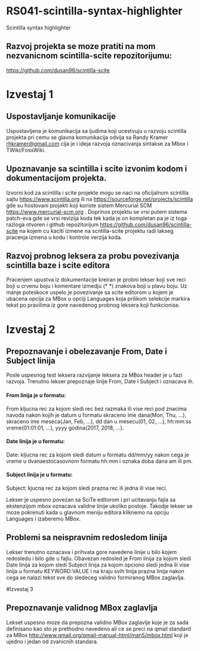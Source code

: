 # RS041-scintilla-syntax-highlighter
Scintilla syntax highlighter

## Razvoj projekta se moze pratiti na mom nezvanicnom scintilla-scite repozitorijumu:

https://github.com/dusan96/scintilla-scite

# Izvestaj 1

## Uspostavljanje komunikacije

Uspostavljena je komunikacija sa ljudima koji ucestvuju u razvoju scintilla projekta pri cemu se glavna komunikacija odvija sa Randy Kramer rhkramer@gmail.com cija je i ideja razvoja oznacivanja sintakse za Mbox i TWiki/FossWiki.

## Upoznavanje sa scintilla i scite izvonim kodom i dokumentacijom projekta.

Izvorni kod za scintilla i scite projekte mogu se naci na oficijalnom scintilla sajtu https://www.scintilla.org ili na https://sourceforge.net/projects/scintilla gde su hostovani projekti koji koriste sistem Mercurial SCM https://www.mercurial-scm.org . Doprinos projektu se vrsi putem sistema patch-eva gde se vrsi revizija koda tek kada je on kompletan pa je iz toga razloga otvoren i github repozitorijum https://github.com/dusan96/scintilla-scite na kojem cu kaciti izmene na scntilla-scite projektu radi lakseg pracenja izmena u kodu i kontrole verzija koda.

## Razvoj probnog leksera za probu povezivanja scintilla baze i scite editora

Pracenjem upustva iz dokumentacije kreiran je probni lekser koji sve reci boji u crvenu boju i komentare izmedju (* *) znakova boji u plavu boju. Uz manje poteskoce uspelo je povezivanje sa scite editorom u kojem je ubacena opcija za MBox u opciji Languages koja prilikom selekcije markira tekst po pravilima iz gore navedenog probnog leksera koji funkcionise.


# Izvestaj 2

## Prepoznavanje i obelezavanje From, Date i Subject linija

Posle uspesnog test leksera razvijanje leksera za MBox header je u fazi razvoja. Trenutno lekser prepoznaje linije From, Date i Subject i oznacava ih.
#### From linija je u  formatu:
From kljucna rec za kojom sledi rec bez razmaka ili vise reci pod znacima navoda nakon kojih je datum u formatu skraceno ime dana(Mon, Thu, ...), skraceno ime meseca(Jan, Feb, ...),  dd dan u mesecu(01, 02, ...), hh:mm:ss vreme(01:01:01, ...), yyyy godina(2017, 2018, ...).
#### Date linija je u formatu:
Date: kljucna rec za kojom sledi datum u formatu dd/mm/yy nakon cega je vreme u dvanaestocasovnom formatu hh:mm i oznaka doba dana am ili pm.
#### Subject linija je u formatu:
Subject: kjucna rec za kojom sledi prazna rec ili jedna ili vise reci.

Lekser je uspesno povezan sa SciTe editorom i pri ucitavanju fajla sa ekstenzijom mbox oznacava validne linije ukoliko postoje. Takodje lekser se moze pokrenuti kada u glavnom meniju editora kliknemo na opciju Languages i izaberemo MBox.

## Problemi sa neispravnim redosledom linija

Lekser trenutno oznacava i prihvata gore navedene linije u bilo kojem redosledu i bilo gde u fajlu. Obavezan redosled je From linija za kojom sledi Date linija za kojom sledi Subject linija za kojom opciono sledi jedna ili vise linija u formatu KEYWORD:VALUE i na kraju svih linija prazna linija nakon cega se nalazi tekst sve do sledeceg validno formiranog MBox zaglavlja.


#Izvestaj 3

## Prepoznavanje validnog MBox zaglavlja

Lekset uspesno moze da prepozna validno MBox zaglavlje koje je za sada definisano kao sto je prethodno navedeno ali ce se preci na qmail standard za MBox http://www.qmail.org/qmail-manual-html/man5/mbox.html koji je ujedno i jedan od zvanicnih standara.
